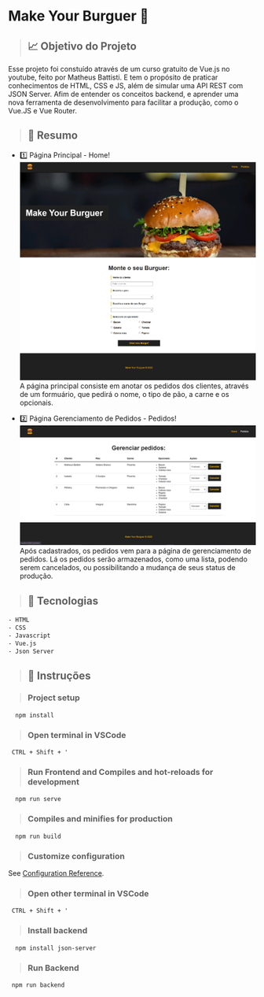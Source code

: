 # Make Your Burguer :hamburger:

> ## :chart_with_upwards_trend: Objetivo do Projeto
   Esse projeto foi constuído através de um curso gratuito de Vue.js no youtube, feito por Matheus Battisti. E tem o propósito de praticar conhecimentos de HTML, CSS e JS, além de simular uma API REST com JSON Server. Afim de entender os conceitos backend, e aprender uma nova ferramenta de desenvolvimento para facilitar a produção, como o Vue.JS e Vue Router.

> ## :scroll: Resumo

 - :one: Página Principal - Home!
   ![preview](./src/assets/pag1-inteira.PNG)
    A página principal consiste em anotar os pedidos dos clientes, através de um formuário, que pedirá o nome, o tipo de pão, a carne e os opcionais.  


 - :two: Página Gerenciamento de Pedidos - Pedidos! 
   ![preview](./src/assets/pag2-inteira.png)
    Após cadastrados, os pedidos vem para a página de gerenciamento de pedidos. Lá os pedidos serão armazenados, como uma lista, podendo serem cancelados, ou possibilitando a mudança de seus status de produção.


> ## :wrench: Tecnologias
    - HTML
    - CSS
    - Javascript
    - Vue.js
    - Json Server


> ## :pencil: Instruções 

 > ### Project setup
  ```
    npm install
  ```
 > ### Open terminal in VSCode
  ```
   CTRL + Shift + '
  ``` 

 > ### Run Frontend and Compiles and hot-reloads for development
  ```
    npm run serve
  ```

 > ### Compiles and minifies for production
  ```
    npm run build
  ```

 > ### Customize configuration
   See [Configuration Reference](https://cli.vuejs.org/config/).

 > ### Open other terminal in VSCode
  ```
   CTRL + Shift + '
  ``` 

 > ### Install backend
  ```
    npm install json-server
  ```

<!-- no package.json, colocar dentro de scripts: 
    "backend": "json-server --watch db/db.json" -->

 > ### Run Backend
  ```
   npm run backend
  ```